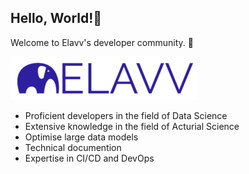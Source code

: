 ## Hello, World!👋 

Welcome to Elavv's developer community. 🐘

<img src="/profile/Logo_ELAVV_transparant-1-e1665648315303-300x69.png">


- Proficient developers in the field of Data Science 
- Extensive knowledge in the field of Acturial Science
- Optimise large data models
- Technical documention
- Expertise in CI/CD and DevOps
